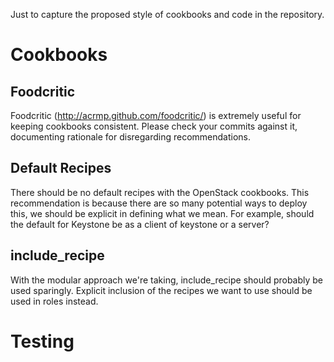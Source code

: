 Just to capture the proposed style of cookbooks and code in the repository.

Cookbooks
=========
Foodcritic
----------
Foodcritic (http://acrmp.github.com/foodcritic/) is extremely useful for keeping cookbooks consistent. Please check your commits against it, documenting rationale for disregarding recommendations.

Default Recipes
---------------
There should be no default recipes with the OpenStack cookbooks. This recommendation is because there are so many potential ways to deploy this, we should be explicit in defining what we mean. For example, should the default for Keystone be as a client of keystone or a server?

include_recipe
--------------
With the modular approach we're taking, include_recipe should probably be used sparingly. Explicit inclusion of the recipes we want to use should be used in roles instead.

Testing
=======

